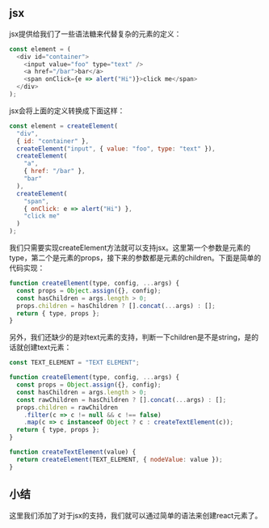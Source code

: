 ## jsx

jsx提供给我们了一些语法糖来代替复杂的元素的定义：

``` js
const element = (
  <div id="container">
    <input value="foo" type="text" />
    <a href="/bar">bar</a>
    <span onClick={e => alert("Hi")}>click me</span>
  </div>
);
```

jsx会将上面的定义转换成下面这样：

``` js
const element = createElement(
  "div",
  { id: "container" },
  createElement("input", { value: "foo", type: "text" }),
  createElement(
    "a",
    { href: "/bar" },
    "bar"
  ),
  createElement(
    "span",
    { onClick: e => alert("Hi") },
    "click me"
  )
);
```

我们只需要实现createElement方法就可以支持jsx。这里第一个参数是元素的type，第二个是元素的props，接下来的参数都是元素的children。下面是简单的代码实现：

``` js
function createElement(type, config, ...args) {
  const props = Object.assign({}, config);
  const hasChildren = args.length > 0;
  props.children = hasChildren ? [].concat(...args) : [];
  return { type, props };
}
```

另外，我们还缺少的是对text元素的支持，判断一下children是不是string，是的话就创建text元素：

``` js
const TEXT_ELEMENT = "TEXT ELEMENT";

function createElement(type, config, ...args) {
  const props = Object.assign({}, config);
  const hasChildren = args.length > 0;
  const rawChildren = hasChildren ? [].concat(...args) : [];
  props.children = rawChildren
    .filter(c => c != null && c !== false)
    .map(c => c instanceof Object ? c : createTextElement(c));
  return { type, props };
}

function createTextElement(value) {
  return createElement(TEXT_ELEMENT, { nodeValue: value });
}
```

## 小结

这里我们添加了对于jsx的支持，我们就可以通过简单的语法来创建react元素了。
